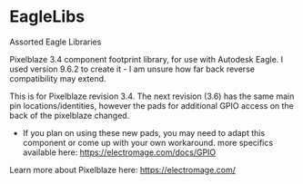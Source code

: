 # EagleLibs
Assorted Eagle Libraries

Pixelblaze 3.4  component footprint library, for use with Autodesk Eagle.  I used version 9.6.2 to create it - I am unsure how far back reverse compatibility may extend.

This is for Pixelblaze revision 3.4.  The next revision (3.6) has the same main pin locations/identities, however the pads for additional GPIO access on the back of the pixelblaze changed.  
 - If you plan on using these new pads, you may need to adapt this component or come up with your own workaround.
 more specifics available here:  https://electromage.com/docs/GPIO

Learn more about Pixelblaze here: https://electromage.com/

